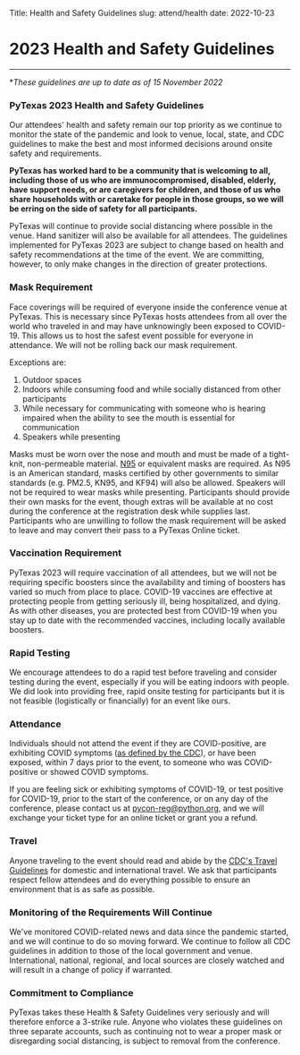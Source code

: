 Title: Health and Safety Guidelines
slug: attend/health
date: 2022-10-23

# 2023 Health and Safety Guidelines
---
**These guidelines are up to date as of 15 November 2022*

### PyTexas 2023 Health and Safety Guidelines

Our attendees' health and safety remain our top priority as we continue to monitor the state of the pandemic and look to venue, local, state, and CDC guidelines to make the best and most informed decisions around onsite safety and requirements. 

**PyTexas has worked hard to be a community that is welcoming to all, including those of us who are immunocompromised, disabled, elderly, have support needs, or are caregivers for children, and those of us who share households with or caretake for people in those groups, so we will be erring on the side of safety for all participants.**

PyTexas will continue to provide social distancing where possible in the venue. Hand sanitizer will also be available for all attendees. The guidelines implemented for PyTexas 2023 are subject to change based on health and safety recommendations at the time of the event. We are committing, however, to only make changes in the direction of greater protections.

### Mask Requirement

Face coverings will be required of everyone inside the conference venue at PyTexas. This is necessary since PyTexas hosts attendees from all over the world who traveled in and may have unknowingly been exposed to COVID-19. This allows us to host the safest event possible for everyone in attendance. We will not be rolling back our mask requirement.

Exceptions are:

1.  Outdoor spaces
2.  Indoors while consuming food and while socially distanced from other participants
3.  While necessary for communicating with someone who is hearing impaired when the ability to see the mouth is essential for communication
4.  Speakers while presenting

Masks must be worn over the nose and mouth and must be made of a tight-knit, non-permeable material. [N95](https://www.cdc.gov/coronavirus/2019-ncov/prevent-getting-sick/about-face-coverings.html) or equivalent masks are required. As N95 is an American standard, masks certified by other governments to similar standards (e.g. PM2.5, KN95, and KF94) will also be allowed. Speakers will not be required to wear masks while presenting. Participants should provide their own masks for the event, though extras will be available at no cost during the conference at the registration desk while supplies last. Participants who are unwilling to follow the mask requirement will be asked to leave and may convert their pass to a PyTexas Online ticket.

### Vaccination Requirement

PyTexas 2023 will require vaccination of all attendees, but we will not be requiring specific boosters since the availability and timing of boosters has varied so much from place to place. COVID-19 vaccines are effective at protecting people from getting seriously ill, being hospitalized, and dying. As with other diseases, you are protected best from COVID-19 when you stay up to date with the recommended vaccines, including locally available boosters.

### Rapid Testing

We encourage attendees to do a rapid test before traveling and consider testing during the event, especially if you will be eating indoors with people. We did look into providing free, rapid onsite testing for participants but it is not feasible (logistically or financially) for an event like ours.

### Attendance

Individuals should not attend the event if they are COVID-positive, are exhibiting COVID symptoms ([as defined by the CDC](https://www.cdc.gov/coronavirus/2019-ncov/symptoms-testing/symptoms.html)), or have been exposed, within 7 days prior to the event, to someone who was COVID-positive or showed COVID symptoms.

If you are feeling sick or exhibiting symptoms of COVID-19, or test positive for COVID-19, prior to the start of the conference, or on any day of the conference, please contact us at pycon-reg@python.org, and we will exchange your ticket type for an online ticket or grant you a refund.

### Travel

Anyone traveling to the event should read and abide by the [CDC's Travel Guidelines](https://www.cdc.gov/coronavirus/2019-ncov/travelers/index.html) for domestic and international travel. We ask that participants respect fellow attendees and do everything possible to ensure an environment that is as safe as possible.

### Monitoring of the Requirements Will Continue

We've monitored COVID-related news and data since the pandemic started, and we will continue to do so moving forward. We continue to follow all CDC guidelines in addition to those of the local government and venue. International, national, regional, and local sources are closely watched and will result in a change of policy if warranted.

### Commitment to Compliance

PyTexas takes these Health & Safety Guidelines very seriously and will therefore enforce a 3-strike rule. Anyone who violates these guidelines on three separate accounts, such as continuing not to wear a proper mask or disregarding social distancing, is subject to removal from the conference.